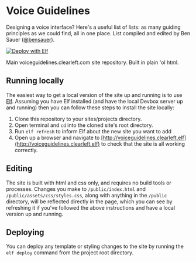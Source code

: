 Voice Guidelines
=============

<p>Designing a voice interface? Here's a useful list of lists: as many guiding principles as we could find, all in one place. List compiled and edited by Ben Sauer (<a href="https://twitter.com/bensauer">@bensauer</a>).</p>

[![Deploy with Elf](https://img.shields.io/badge/deploy-elf-green.svg?style=flat-square)](http://elf.clearleft.com)

Main voiceguidelines.clearleft.com site repository. Built in plain 'ol html.


## Running locally
The easiest way to get a local version of the site up and running is to use [Elf](http://elf.clearleft.com). Assuming you have Elf installed (and have the local Devbox server up and running) then you can follow these steps to install the site locally:

1. Clone this repository to your sites/projects directory.
2. Open terminal and `cd` into the cloned site's root directory.
3. Run `elf refresh` to inform Elf about the new site you want to add
5. Open up a browser and navigate to [http://voiceguidelines.clearleft.elf](http://voiceguidelines.clearleft.elf) to check that the site is all working correctly.

## Editing
The site is built with html and css only, and requires no build tools or processes. Changes you make to `/public/index.html` and `/public/assets/css/styles.css`, along with anything in the `/public` directory, will be reflected directly in the page, which you can see by refreshing it if you've followed the above instructions and have a local version up and running.

## Deploying
You can deploy any template or styling changes to the site by running the `elf deploy` command from the project root directory.
